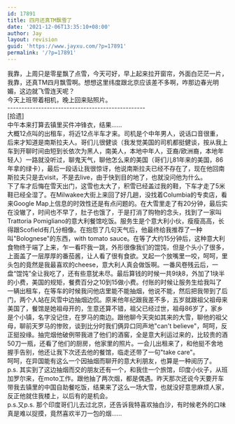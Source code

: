 ```yaml
---
id: 17891
title: 四月还真TM飘雪了
date: '2021-12-06T13:35:10+08:00'
author: Jay
layout: revision
guid: 'https://www.jayxu.com/?p=17891'
permalink: '/?p=17891'
---
```


<div>我靠，上周只是零星飘了点雪，今天可好，早上起来拉开窗帘，外面白茫茫一片，我靠，还真TM四月飘雪啊。想想这里纬度跟北京应该差不多啊，咋那边春光明媚，这边就飞雪连天呢？</div>
<div>今天上班带着相机，晚上回来贴照片。</div>
<div> </div>
<div>-------------------------------------------------</div>
<div> </div>
<div>[拾遗]</div>
<div>中午本来打算去镇里买件冲锋衣，结果……</div>
<div>大概12点叫的出租车，将近12点半车才来。司机是个中年男人，说话口音很重，后来才知道是南斯拉夫人。哥们儿很健谈（我发觉美国的司机都挺健谈，按从我上车到开聊时间由短到长依次为黑人，南美人，本地中年人，亚裔/欧洲裔，本地年轻人）一路就没听过，聊鬼天气，聊他怎么来的美国（哥们儿81年来的美国，86年拿的绿卡），最后一段话让我很惊讶，他说南斯拉夫已经不存在了，现在他回南斯拉夫只是去visit，不是去live，由于快到目的地了，也就没问他为什么。</div>
<div>下了车才后悔在雪天出门，这雪也太大了，积雪已经盖过我的鞋，下车才走了5米鞋已经全湿了。在Milwakee大街上来回了好几趟，没找着Columbia的专卖店，看来Google Map上信息的时效性还是有点问题的。在大雪里走了有20分钟，最后实在没辙了，时间也不早了，肚子也饿了，于是打消了购物的念头，找到了一家叫Trattoria Pomigliano的意大利餐馆吃饭。服务生是个意大利小伙，瘦瘦高高，长得跟Scofield有几分相像。在抱怨了几句天气后，他最终给我推荐了一种叫&quot;Bolognese&quot;的东西，with tomato sauce。在等了大约15分钟后，这种意大利食物终于端了上来，乍一看吓我一跳，外形很像我们的馄饨，但是个头小了很多，上面盖了一层厚厚的番茄酱，让人看了很有食欲。叉起一个放嘴里一咬，呵呵，里头包的竟然是我最喜欢的cheese，意大利人真会做饭啊。一番风卷残云后，一盘“馄饨”全让我吃了，还有些意犹未尽。最后算钱的时候一共9块8，外加了1块半的小费，美国的规矩，餐费百分之10到15做小费。付账的时候让服务生给我叫了一辆出租车，在等车的时候我问他店里能不能抽烟，他说不能，然后把我带到了后门，两个人站在风雪中边抽烟边侃。原来他年纪跟我差不多，五岁就跟祖父祖母来美国了，餐馆是她祖母开的，生意还算不错，祖父已经过世，祖母86岁了，家乡是个小镇，名字没记住，在罗马的南边。跟他聊今天突如其来的大雪，聊他的祖父母，聊前天罗马的惨败，谈到比分时我们俩异口同声地&quot;can't believe&quot;，呵呵，反正挺投缘。抽完烟他破例带我进了他们的酒窖，全是意大利运过来的，比较贵的酒50刀一瓶，还看了他们的厨房，他家里的照片。一会儿出租来了，和他挺不舍地握手告别，他还让我下次还去他的餐馆，临走还带了一句&quot;take care&quot;。</div>
<div>呵呵，在异国能有这么一个因抽烟而聊开的意大利朋友，也算是一种阅历了。</div>
<div> </div>
<div>p.s. 其实到了这边抽烟而交的朋友还有一个，和我住一个旅馆，印度小伙子，从班加罗尔来，在moto工作。跟他抽了两次烟，都是偶遇。昨天那次还说今天要开车带我去镇里的中国自助餐吃饭，结果来了这么一场大雪，也就没好意思麻烦人家，反正他就住我楼上，以后有的是机会。</div>
<div> </div>
<div>p.s.又p.s. 那个印度哥们儿去过北京，还告诉我特喜欢抽白沙，有时候老外的口味真是难以捉摸，竟然喜欢半刀一包的烟……</div>